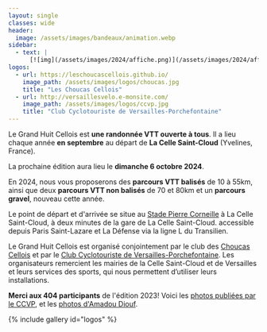 ```yaml
---
layout: single
classes: wide
header:
  image: /assets/images/bandeaux/animation.webp
sidebar:
  - text: |
      [![img](/assets/images/2024/affiche.png)](/assets/images/2024/affiche.pdf)
logos:
  - url: https://leschoucascellois.github.io/
    image_path: /assets/images/logos/choucas.jpg
    title: "Les Choucas Cellois"
  - url: http://versaillesvelo.e-monsite.com/
    image_path: /assets/images/logos/ccvp.jpg
    title: "Club Cyclotouriste de Versailles-Porchefontaine"
---
```


Le Grand Huit Cellois est **une randonnée VTT ouverte à tous**. Il a lieu
chaque année **en septembre** au départ de **La Celle Saint-Cloud**
(Yvelines, France).

La prochaine édition aura lieu le
**dimanche 6 octobre 2024**.

En 2024,
nous vous proposerons des **parcours VTT balisés** de 10 à 55km,
ainsi que deux **parcours VTT non balisés** de 70 et 80km
et un **parcours gravel**, nouveau cette année.

Le point de départ et d'arrivée se situe au [Stade Pierre Corneille](/situation/)
à La Celle Saint-Cloud,
à deux minutes de la gare de La Celle Saint-Cloud.
accessible depuis Paris Saint-Lazare et La Défense via la ligne L du Transilien.

Le Grand Huit Cellois est organisé conjointement par
le club des [Choucas Cellois](https://leschoucascellois.github.io/)
et par
le [Club Cyclotouriste de Versailles-Porchefontaine](http://versaillesvelo.e-monsite.com/).
Les organisateurs remercient les mairies de la Celle Saint-Cloud et de
Versailles et leurs services des sports, qui nous permettent d’utiliser leurs
installations.

**Merci aux 404 participants** de l'édition 2023!
Voici les [photos publiées par le CCVP](https://photos.app.goo.gl/3NhihN96Jpse2o2w5),
et les [photos d'Amadou Diouf](https://mega.nz/folder/wAAWAYwC#mKsYRJcdiUEE3oPwBykA-A).

<!--
Maintenant que vous savez tout, il vous reste à
[vous pré-inscrire en ligne](/inscriptions/)!
-->

{% include gallery id="logos" %}
